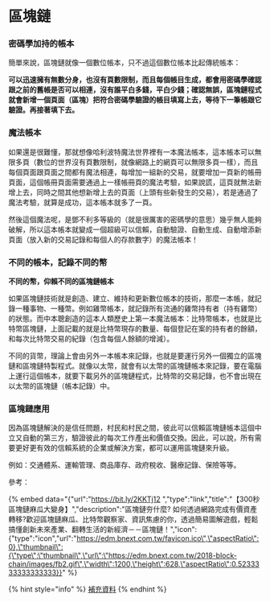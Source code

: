 # 區塊鏈

### 密碼學加持的帳本

簡單來說，區塊鏈就像一個數位帳本，只不過這個數位帳本比起傳統帳本：

**可以迅速擁有無數分身，也沒有頁數限制，而且每個帳目生成，都會用密碼學確認跟之前的舊帳是否可以相連，沒有誰平白多錢，平白少錢；確認無誤，區塊鏈程式就會新增一個頁面（區塊）把符合密碼學驗證的帳目填寫上去，等待下一筆帳跟它驗證。再接著填下去。**

### 魔法帳本

如果還是很難懂，那就想像哈利波特魔法世界裡有一本魔法帳本，這本帳本可以無限多頁（數位的世界沒有頁數限制，就像網路上的網頁可以無限多頁一樣），而且每個頁面跟頁面之間都有魔法相連，每增加一組新的交易，就要增加一頁新的帳冊頁面，這個帳冊頁面需要通過上一樣帳冊頁的魔法考驗，如果說謊，這頁就無法新增上去，同時之間其他想新增上去的頁面（上頭有些新發生的交易），若是通過了魔法考驗，就算是成功，這本帳本就多了一頁。

然後這個魔法呢，是鄧不利多等級的（就是很厲害的密碼學的意思）幾乎無人能夠破解，所以這本帳本就變成一個超級可以信賴，自動驗證、自動生成、自動增添新頁面（放入新的交易記錄和每個人的存款數字）的魔法帳本！

### 不同的帳本，記錄不同的幣

**不同的幣，仰賴不同的區塊鏈帳本**

如果區塊鏈技術就是創造、建立、維持和更新數位帳本的技術，那麼一本帳，就記錄一種事物、一種幣。例如雞幣帳本，就記錄所有流通的雞幣持有者（持有雞幣）的狀態。而中本聰創造的這本人類歷史上第一本魔法帳本：比特幣帳本，也就是比特幣區塊鏈，上面記載的就是比特幣現存的數量、每個登記在案的持有者的餘額，和每次比特幣交易的紀錄（包含每個人餘額的增減）。

不同的貨幣，理論上會由另外一本帳本來記錄，也就是要運行另外一個獨立的區塊鏈和區塊鏈特製程式。就像以太幣，就會有以太幣的區塊鏈帳本來記錄，要在電腦上運行這個帳本，就要下載另外的區塊鏈程式，比特幣的交易記錄，也不會出現在以太幣的區塊鏈（帳本記錄）中。

### 區塊鏈應用

因為區塊鏈解決的是信任問題，村民和村民之間，彼此可以信賴區塊鏈帳本這個中立又自動的第三方，驗證彼此的每次工作產出和價值交換。因此，可以說，所有需要更好更有效的信賴系統的企業或解決方案，都可以運用區塊鏈來升級。

例如：交通體系、運輸管理、商品庫存、政府稅收、醫療記錄、保險等等。

參考：

{% embed data="{\"url\":\"https://bit.ly/2KKTj12 \",\"type\":\"link\",\"title\":\"【300秒區塊鏈麻瓜大變身】\",\"description\":\"區塊鏈夯什麼? 如何透過網路完成有價資產轉移?歡迎區塊鏈麻瓜、比特幣觀察家、資訊焦慮的你，透過簡易圖解遊戲，輕鬆搞懂創新未來產業、翻轉生活的新經濟－－區塊鏈！\",\"icon\":{\"type\":\"icon\",\"url\":\"https://edm.bnext.com.tw/favicon.ico\",\"aspectRatio\":0},\"thumbnail\":{\"type\":\"thumbnail\",\"url\":\"https://edm.bnext.com.tw/2018-block-chain/images/fb2.gif\",\"width\":1200,\"height\":628,\"aspectRatio\":0.5233333333333333}}" %}

{% hint style="info" %}
[補充資料](diao-de-pian-duan.md#undefined)
{% endhint %}



